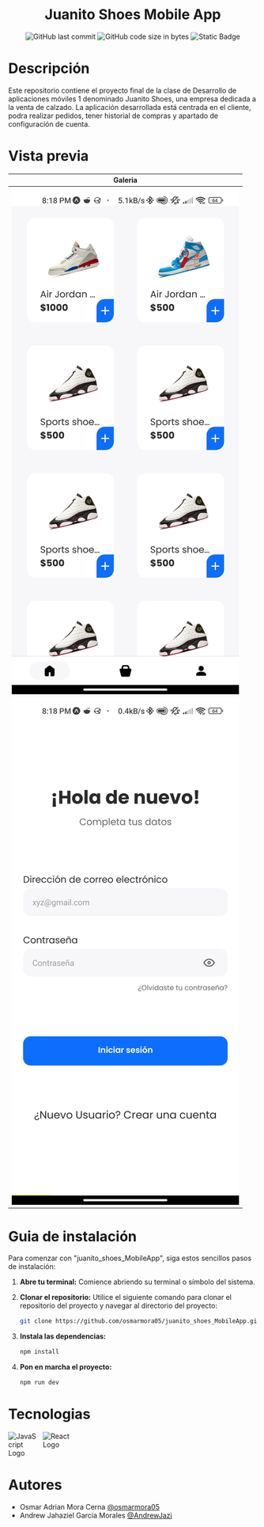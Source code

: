 <div align="center"> 
    <h1>Juanito Shoes Mobile App</h1>
</div>

<div align="center"> 
   
   ![GitHub last commit](https://img.shields.io/github/last-commit/osmarmora05/juanito_shoes_MobileApp?style=for-the-badge&color=%23fab387)
   ![GitHub code size in bytes](https://img.shields.io/github/languages/code-size/osmarmora05/juanito_shoes_MobileApp?style=for-the-badge&color=%2389dceb%09)
   ![Static Badge](https://img.shields.io/badge/developing-DA?style=for-the-badge&color=%23f9e2af)

</div>


# Descripción

Este repositorio contiene el proyecto final de la clase de Desarrollo de aplicaciones móviles 1 denominado Juanito Shoes, una empresa dedicada a la venta de calzado. La aplicación desarrollada está centrada en el cliente, podra realizar pedidos, tener historial de compras y apartado de configuración de cuenta.

# Vista previa

| <center><b>Galeria</b></center> |
| ------------------------------------------------------------------------------------------------------------------ |
| <img src="./screenshots/prev1.jpg"/> |
| <img src="./screenshots/prev2.jpg"/> |


# Guia de instalación

Para comenzar con "juanito_shoes_MobileApp", siga estos sencillos pasos de instalación:

1. **Abre tu terminal:**
   Comience abriendo su terminal o símbolo del sistema.

2. **Clonar el repositorio:**
   Utilice el siguiente comando para clonar el repositorio del proyecto y navegar al directorio del proyecto:

   ```sh
   git clone https://github.com/osmarmora05/juanito_shoes_MobileApp.git && cd juanito_shoes_MobileApp
   ```

3. **Instala las dependencias:**

    ```sh
    npm install
    ```
5. **Pon en marcha el proyecto:**
    ```sh
    npm run dev
    ```

# Tecnologias

<div style="display: flex; flex-direction: row; width: 100%; gap: 10px">

<img src="https://upload.wikimedia.org/wikipedia/commons/6/6a/JavaScript-logo.png" alt="JavaScript Logo" width="60px"/>
<img src="https://upload.wikimedia.org/wikipedia/commons/thumb/4/47/React.svg/1200px-React.svg.png" alt="React Logo" width="60px"/>

</div>

<p align="center">
    <b> </b>
</p>

# Autores

- Osmar Adrian Mora Cerna [@osmarmora05](https://github.com/osmarmora05)
- Andrew Jahaziel Garcia Morales [@AndrewJazi](https://github.com/AndrewJazi)